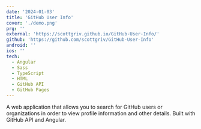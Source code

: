 ```yaml
---
date: '2024-01-03'
title: 'GitHub User Info'
cover: './demo.png'
prg: ''
external: 'https://scottgriv.github.io/GitHub-User-Info/'
github: 'https://github.com/scottgriv/GitHub-User-Info'
android: ''
ios: ''
tech:
  - Angular
  - Sass
  - TypeScript
  - HTML
  - GitHub API
  - GitHub Pages
---
```


A web application that allows you to search for GitHub users or organizations in order to view profile information and other details. Built with GitHub API and Angular.
